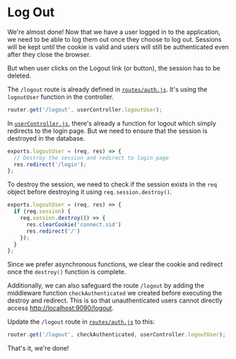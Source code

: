 # Log Out

We're almost done! Now that we have a user logged in to the application, we need to be able to log them out once they choose to log out. Sessions will be kept until the cookie is valid and users will still be authenticated even after they close the browser.

But when user clicks on the Logout link (or button), the session has to be deleted.

The `/logout` route is already defined in [`routes/auth.js`](routes/auth.js). It's using the `logoutUser` function in the controller.
```JavaScript
router.get('/logout', userController.logoutUser);
```

In [`userController.js`](../controllers/userController.js), there's already a function for logout which simply redirects to the login page. But we need to ensure that the session is destroyed in the database.
```JavaScript
exports.logoutUser = (req, res) => {
  // Destroy the session and redirect to login page
  res.redirect('/login');
};
```

To destroy the session, we need to check if the session exists  in the `req` object before destroying it using `req.session.destroy()`.
```JavaScript
exports.logoutUser = (req, res) => {
  if (req.session) {
    req.session.destroy(() => {
      res.clearCookie('connect.sid')
      res.redirect('/')
    });
  }
};
```
Since we prefer asynchronous functions, we clear the cookie and redirect once the `destroy()` function is complete.

Additionally, we can also safeguard the route `/logout` by adding the middleware function `checkAuthenticated` we created before executing the destroy and redirect. This is so that unauthenticated users cannot directly access [http://localhost:9090/logout](http://localhost:9090/logout).

Update the `/logout` route in [`routes/auth.js`](routes/auth.js) to this:
```JavaScript
router.get('/logout', checkAuthenticated, userController.logoutUser);
```

That's it, we're done!
